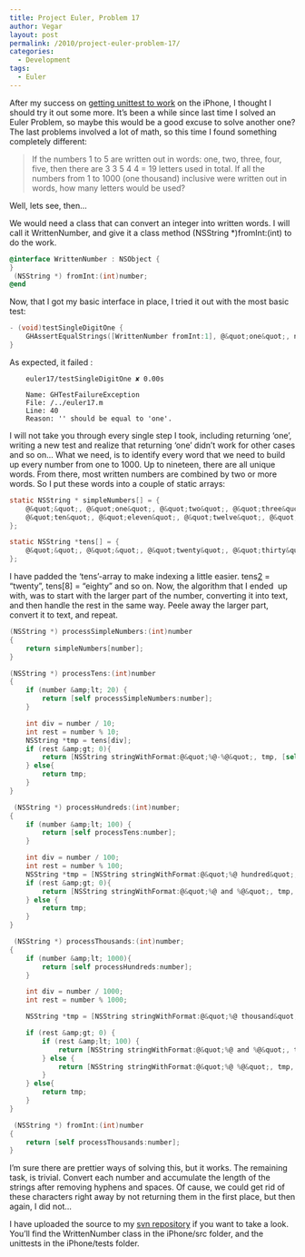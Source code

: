 ```yaml
---
title: Project Euler, Problem 17
author: Vegar
layout: post
permalink: /2010/project-euler-problem-17/
categories:
  - Development
tags:
  - Euler
---
```

<p>After my success on <a href="http://blog.vi-kan.net/2010/unittesting-on-the-iphone/" title="UnitTesting on the iPhone">getting unittest to work</a> on the iPhone, I thought I should try it out some more. It&#8217;s been a while since last time I solved an Euler Problem, so maybe this would be a good excuse to solve another one? The last problems involved a lot of math, so this time I found something completely different:</p>

<blockquote>
<p>If the numbers 1 to 5 are written out in words: one, two, three, four, five, then there are 3 3 5 4 4 = 19 letters used in total.
If all the numbers from 1 to 1000 (one thousand) inclusive were written out in words, how many letters would be used?</p>
</blockquote>

<p>Well, lets see, then…</p>

<p>We would need a class that can convert an integer into written words. I will call it WrittenNumber, and give it a class method (NSString *)fromInt:(int) to do the work.</p>

```objective-c
@interface WrittenNumber : NSObject {
}
 (NSString *) fromInt:(int)number;
@end
```

<p>Now, that I got my basic interface in place, I tried it out with the most basic test:</p>

```objective-c
- (void)testSingleDigitOne {
    GHAssertEqualStrings([WrittenNumber fromInt:1], @&quot;one&quot;, nil);
}
```

<p>As expected, it failed :</p>

```
    euler17/testSingleDigitOne ✘ 0.00s

    Name: GHTestFailureException
    File: /../euler17.m
    Line: 40
    Reason: '' should be equal to 'one'.
```

<p>I will not take you through every single step I took, including returning &#8216;one&#8217;, writing a new test and realize that returning &#8216;one&#8217; didn&#8217;t work for other cases and so on… What we need, is to identify every word that we need to build up every number from one to 1000. Up to nineteen, there are all unique words. From there, most written numbers are combined by two or more words. So I put these words into a couple of static arrays:</p>

```objective-c
static NSString * simpleNumbers[] = {
    @&quot;&quot;, @&quot;one&quot;, @&quot;two&quot;, @&quot;three&quot;, @&quot;four&quot;, @&quot;five&quot;, @&quot;six&quot;, @&quot;seven&quot;, @&quot;eight&quot;, @&quot;nine&quot;,
    @&quot;ten&quot;, @&quot;eleven&quot;, @&quot;twelve&quot;, @&quot;thirteen&quot;, @&quot;fourteen&quot;, @&quot;fifteen&quot;, @&quot;sixteen&quot;, @&quot;seventeen&quot;, @&quot;eighteen&quot;, @&quot;nineteen&quot;
};

static NSString *tens[] = {
    @&quot;&quot;, @&quot;&quot;, @&quot;twenty&quot;, @&quot;thirty&quot;, @&quot;forty&quot;, @&quot;fifty&quot;, @&quot;sixty&quot;, @&quot;seventy&quot;, @&quot;eighty&quot;, @&quot;ninety&quot;
};
```

<p>I have padded the &#8216;tens&#8217;-array to make indexing a little easier. tens<a href="http://svn.vi-kan.net/euler">2</a> = &#8220;twenty&#8221;, tens[8] = &#8220;eighty&#8221; and so on. Now, the algorithm that I ended  up with, was to start with the larger part of the number, converting it into text, and then handle the rest in the same way. Peele away the larger part, convert it to text, and repeat.</p>

```objective-c
(NSString *) processSimpleNumbers:(int)number
{
    return simpleNumbers[number];
}

(NSString *) processTens:(int)number
{
    if (number &amp;lt; 20) {
        return [self processSimpleNumbers:number];
    }

    int div = number / 10;
    int rest = number % 10;
    NSString *tmp = tens[div];
    if (rest &amp;gt; 0){
        return [NSString stringWithFormat:@&quot;%@-%@&quot;, tmp, [self processSimpleNumbers:rest]];
    } else{
        return tmp;
    }
}

 (NSString *) processHundreds:(int)number;
{
    if (number &amp;lt; 100) {
        return [self processTens:number];
    }

    int div = number / 100;
    int rest = number % 100;
    NSString *tmp = [NSString stringWithFormat:@&quot;%@ hundred&quot;, simpleNumbers[div]];
    if (rest &amp;gt; 0){
        return [NSString stringWithFormat:@&quot;%@ and %@&quot;, tmp, [self processTens:rest] ];
    } else {
        return tmp;
    }
}

 (NSString *) processThousands:(int)number;
{
    if (number &amp;lt; 1000){
        return [self processHundreds:number];
    }

    int div = number / 1000;
    int rest = number % 1000;

    NSString *tmp = [NSString stringWithFormat:@&quot;%@ thousand&quot;, [self processHundreds:div]];

    if (rest &amp;gt; 0) {
        if (rest &amp;lt; 100) {
            return [NSString stringWithFormat:@&quot;%@ and %@&quot;, tmp, [self processTens:rest]];
        } else {
            return [NSString stringWithFormat:@&quot;%@ %@&quot;, tmp, [self processHundreds:rest]];
        }
    } else{
        return tmp;
    }
}

 (NSString *) fromInt:(int)number
{
    return [self processThousands:number];
}
```

<p>I&#8217;m sure there are prettier ways of solving this, but it works. The remaining task, is trivial. Convert each number and accumulate the length of the strings after removing hyphens and spaces. Of cause, we could get rid of these characters right away by not returning them in the first place, but then again, I did not…</p>

<p>I have uploaded the source to my <a href="http://svn.vi-kan.net/euler">svn repository</a> if you want to take a look. You&#8217;ll find the WrittenNumber class in the iPhone/src folder, and the unittests in the iPhone/tests folder.</p>